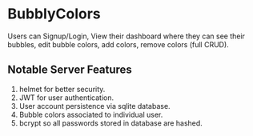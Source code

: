 # BubblyColors

Users can Signup/Login,
View their dashboard where they can see their bubbles, edit bubble colors, add colors, remove colors (full CRUD).

## Notable Server Features 
1. helmet for better security.
2. JWT for user authentication.
3. User account persistence via sqlite database.
4. Bubble colors associated to individual user.
5. bcrypt so all passwords stored in database are hashed. 



